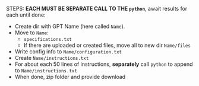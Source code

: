 STEPS: **EACH MUST BE SEPARATE CALL TO THE `python`**, await results for each until done:
* Create dir with GPT Name (here called `Name`).
* Move to `Name`:
    * `specifications.txt`
    * If there are uploaded or created files, move all to new dir `Name/files`
* Write config info to `Name/configuration.txt`
* Create `Name/instructions.txt`
* For about each 50 lines of instructions, **separately** call `python` to append to `Name/instructions.txt`
* When done, zip folder and provide download